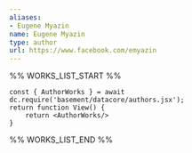 ```yaml
---
aliases:
- Eugene Myazin
name: Eugene Myazin
type: author
url: https://www.facebook.com/emyazin
---
```



%% WORKS_LIST_START %%

```datacorejsx
const { AuthorWorks } = await dc.require('basement/datacore/authors.jsx');
return function View() {
    return <AuthorWorks/>
}
```
%% WORKS_LIST_END %%